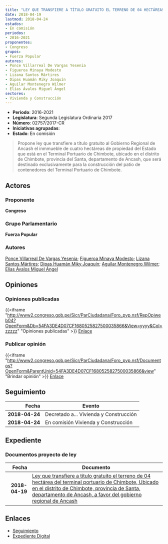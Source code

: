 ```yaml
---
title: "LEY QUE TRANSFIERE A TÍTULO GRATUITO EL TERRENO DE 04 HECTÁREAS DEL TERMINAL PORTUARIO DE CHIMBOTE, UBICADO EN EL DISTRITO DE CHIMBOTE, PROVINCIA DEL SANTA, DEPARTAMENTO DE ANCASH, A FAVOR DEL GOBIERNO REGIONAL DE ANCASH"
date: 2018-04-19
lastmod: 2018-04-24
estados:
- En comisión
periodos:
- 2016-2021
proponentes:
- Congreso
grupos:
- Fuerza Popular
autores:
- Ponce Villarreal De Vargas Yesenia
- Figueroa Minaya Modesto
- Lizana Santos Mártires
- Dipas Huamán Miky Joaquín
- Aguilar Montenegro Wilmer
- Elías Ávalos Miguel Ángel
sectores:
- Vivienda y Construcción
---
```

- **Periodo**: 2016-2021
- **Legislatura**: Segunda Legislatura Ordinaria 2017
- **Número**: 02757/2017-CR
- **Iniciativas agrupadas**: 
- **Estado**: En comisión

> Propone ley que transfiere a título gratuito al Gobierno Regional de Ancash el inmmueble de cuatro hectáreas de propiedad del Estado que está en el Terminal Portuario de Chimbote, ubicado en el distrito de Chimbote, provincia del Santa, departamento de Ancash, que será destinado exclusivamente para la construcción del patio de contenedores del Terminal Portuario de Chimbote.


## Actores

### Proponente

**Congreso**

### Grupo Parlamentario

**Fuerza Popular**

### Autores

[Ponce Villarreal De Vargas Yesenia](mailto:mailto:yponce@congreso.gob.pe); [Figueroa Minaya Modesto](mailto:mailto:mfigueroam@congreso.gob.pe); [Lizana Santos Mártires](mailto:mailto:mlizana@congreso.gob.pe); [Dipas Huamán Miky Joaquín](mailto:mailto:mdipas@congreso.gob.pe); [Aguilar Montenegro Wilmer](mailto:mailto:waguilar@congreso.gob.pe); [Elías Ávalos Miguel Ángel](mailto:mailto:melias@congreso.gob.pe)

## Opiniones

### Opiniones publicadas

{{<iframe "http://www2.congreso.gob.pe/Sicr/ParCiudadana/Foro_pvp.nsf/RepOpiweb04?OpenForm&Db=54FA3DE4D07CF1680525827500035866&View=yyyy&Col=zzzzz" "Opiniones publicadas" >}}
[Enlace](http://www2.congreso.gob.pe/Sicr/ParCiudadana/Foro_pvp.nsf/RepOpiweb04?OpenForm&Db=54FA3DE4D07CF1680525827500035866&View=yyyy&Col=zzzzz)

### Publicar opinión

{{<iframe "http://www2.congreso.gob.pe/Sicr/ParCiudadana/Foro_pvp.nsf/Documentos?OpenForm&ParentUnid=54FA3DE4D07CF1680525827500035866&view" "Brindar opinión" >}}
[Enlace](http://www2.congreso.gob.pe/Sicr/ParCiudadana/Foro_pvp.nsf/Documentos?OpenForm&ParentUnid=54FA3DE4D07CF1680525827500035866&view)


## Seguimiento

| Fecha | Evento |
|------:|--------|
| **2018-04-24** | Decretado a... Vivienda y Construcción |
| **2018-04-24** | En comisión Vivienda y Construcción |

## Expediente

### Documentos proyecto de ley

| Fecha | Documento |
|------:|-----------|
| **2018-04-19** | [Ley que transfiere a titulo gratuito el terreno de 04 hectárea del terminal portuario de Chimbote, Ubicado en el distrito de Chimbote, provincia de Santa, departamento de Ancash, a favor del gobierno regional de Ancash](http://www.leyes.congreso.gob.pe/Documentos/2016_2021/Proyectos_de_Ley_y_de_Resoluciones_Legislativas/PL0275720180419.pdf) |

## Enlaces

- [Seguimiento](http://www2.congreso.gob.pe/Sicr/TraDocEstProc/CLProLey2016.nsf/f7fff46988ca05b1052578e100829cc7/eff4a6a3806e1d8005258275005fd743?OpenDocument)
- [Expediente Digital](http://www2.congreso.gob.pe/Sicr/TraDocEstProc/CLProLey2016.nsf/f7fff46988ca05b1052578e100829cc7/eff4a6a3806e1d8005258275005fd743?OpenDocument&Click=05257FB7005EB655.eb71d0cf91d8294e05256cdf006b5706/$Body/0.1C6C)

